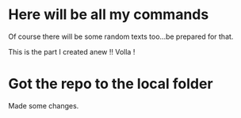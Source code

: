# Here will be all my commands

Of course there will be some random texts too...be prepared for that.

This is the part I created anew !! Volla !

# Got the repo to the local folder

Made some changes.


